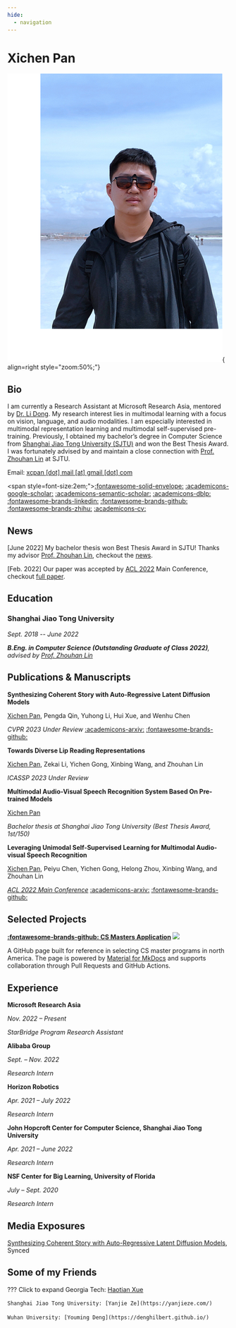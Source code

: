 ```yaml
---
hide:
  - navigation
---
```


# Xichen Pan

![Image title](images/por.png){ align=right style="zoom:50%;"}

## Bio

I am currently a Research Assistant at Microsoft Research Asia, mentored by [Dr. Li Dong](http://scholar.google.com/citations?user=wEfQgPgAAAAJ&hl=en). My research interest lies in multimodal learning with a focus on vision, language, and audio modalities. I am especially interested in multimodal representation learning and multimodal self-supervised pre-training. Previously, I obtained my bachelor’s degree in Computer Science from [Shanghai Jiao Tong University (SJTU)](https://www.sjtu.edu.cn/) and won the Best Thesis Award. I was fortunately advised by and maintain a close connection with [Prof. Zhouhan Lin](https://jhc.sjtu.edu.cn/people/members/faculty/zhouhan-lin.html) at SJTU.

Email: [xcpan [dot] mail [at] gmail [dot] com](mailto:xcpan.mail@gmail.com)

<span style=font-size:2em;">[:fontawesome-solid-envelope:](mailto:xcpan.mail@gmail.com) [:academicons-google-scholar:](https://scholar.google.com/citations?user=9wh9VXIAAAAJ&hl=en) [:academicons-semantic-scholar:](https://www.semanticscholar.org/author/Xichen-Pan/2158877024) [:academicons-dblp:](https://dblp.org/pid/317/0180.html) [:fontawesome-brands-linkedin:](https://www.linkedin.com/in/xichenpan/) [:fontawesome-brands-github:](https://github.com/Flash-321) [:fontawesome-brands-zhihu:](https://www.zhihu.com/people/pan-xi-chen-54) [:academicons-cv:](sources/Xichen_CV.pdf)</span>

## News

[June 2022] My bachelor thesis won Best Thesis Award in SJTU! Thanks my advisor [Prof. Zhouhan Lin](https://jhc.sjtu.edu.cn/people/members/faculty/zhouhan-lin.html), checkout the [news](http://www.jwc.sjtu.edu.cn/info/1258/11735.htm).

[Feb. 2022] Our paper was accepted by [ACL 2022](https://www.2022.aclweb.org/) Main Conference, checkout [full paper](https://aclanthology.org/2022.acl-long.308/).

## Education

### Shanghai Jiao Tong University

*Sept. 2018 -- June 2022*

***B.Eng. in Computer Science (Outstanding Graduate of Class 2022)**, advised by [Prof. Zhouhan Lin](https://jhc.sjtu.edu.cn/people/members/faculty/zhouhan-lin.html)*

## Publications & Manuscripts

**Synthesizing Coherent Story with Auto-Regressive Latent Diffusion Models**

<u>Xichen Pan</u>, Pengda Qin, Yuhong Li, Hui Xue, and Wenhu Chen

*CVPR 2023 Under Review* [:academicons-arxiv:](http://arxiv.org/abs/2211.10950) [:fontawesome-brands-github:](https://github.com/Flash-321/ARLDM)

**Towards Diverse Lip Reading Representations**

<u>Xichen Pan</u>, Zekai Li, Yichen Gong, Xinbing Wang, and Zhouhan Lin

*ICASSP 2023 Under Review*

**Multimodal Audio-Visual Speech Recognition System Based On Pre-trained Models**

<u>Xichen Pan</u>

*Bachelor thesis at Shanghai Jiao Tong University (Best Thesis Award, 1st/150)*

**Leveraging Unimodal Self-Supervised Learning for Multimodal Audio-visual Speech Recognition**

<u>Xichen Pan</u>, Peiyu Chen, Yichen Gong, Helong Zhou, Xinbing Wang, and Zhouhan Lin

[*ACL 2022 Main Conference*](https://aclanthology.org/2022.acl-long.308/) [:academicons-arxiv:](https://arxiv.org/abs/2203.07996) [:fontawesome-brands-github:](https://github.com/LUMIA-Group/Leveraging-Self-Supervised-Learning-for-AVSR)

## Selected Projects

**[:fontawesome-brands-github: CS Masters Application](https://csmsapp.github.io/) [![](https://img.shields.io/github/stars/csmsapp/csmsapp.github.io.svg?style=social)](https://github.com/csmsapp/csmsapp.github.io/stargazers)**

A GitHub page built for reference in selecting CS master programs in north America. The page is powered by [Material for MkDocs](https://squidfunk.github.io/mkdocs-material/) and supports collaboration through Pull Requests and GitHub Actions.

## Experience
**Microsoft Research Asia**

*Nov. 2022 – Present*

*StarBridge Program Research Assistant*

**Alibaba Group**

*Sept. – Nov. 2022*

*Research Intern*

**Horizon Robotics**

*Apr. 2021 – July 2022*

*Research Intern*

**John Hopcroft Center for Computer Science, Shanghai Jiao Tong University**

*Apr. 2021 – June 2022*

*Research Intern*

**NSF Center for Big Learning, University of Florida**

*July – Sept. 2020*

*Research Intern*

## Media Exposures

[Synthesizing Coherent Story with Auto-Regressive Latent Diffusion Models](https://www.jiqizhixin.com/articles/2022-11-27), Synced

## Some of my Friends

??? Click to expand
    Georgia Tech: [Haotian Xue](https://xavihart.github.io/)
    
    Shanghai Jiao Tong University: [Yanjie Ze](https://yanjieze.com/) 
    
    Wuhan University: [Youming Deng](https://denghilbert.github.io/) 
